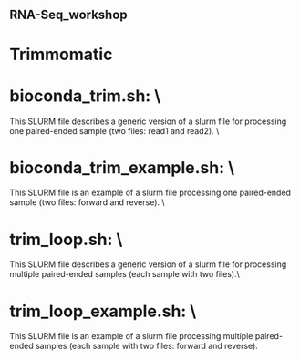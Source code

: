 ## RNA-Seq_workshop

# Trimmomatic
# bioconda_trim.sh: \
This SLURM file describes a generic version of a slurm file for processing one paired-ended sample (two files: read1 and read2). \
# bioconda_trim_example.sh: \
This SLURM file is an example of a slurm file processing one paired-ended sample (two files: forward and reverse). \
# trim_loop.sh: \
This SLURM file describes a generic version of a slurm file for processing multiple paired-ended samples (each sample with two files).\
# trim_loop_example.sh: \
This SLURM file is an example of a slurm file processing multiple paired-ended samples (each sample with two files: forward and reverse).
